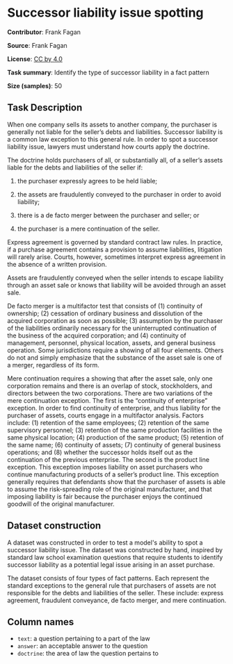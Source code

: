 # Successor liability issue spotting

**Contributor**: Frank Fagan

**Source**: Frank Fagan

**License**: [CC by 4.0](https://creativecommons.org/licenses/by/4.0/)

**Task summary**: Identify the type of successor liability in a fact pattern

**Size (samples)**: 50

## Task Description

When one company sells its assets to another company, the purchaser is generally not liable for the seller’s debts and liabilities. Successor liability is a common law exception to this general rule. In order to spot a successor liability issue, lawyers must understand how courts apply the doctrine.

The doctrine holds purchasers of all, or substantially all, of a seller’s assets liable for the debts and liabilities of the seller if:

1. the purchaser expressly agrees to be held liable;

2. the assets are fraudulently conveyed to the purchaser in order to avoid liability;

3. there is a de facto merger between the purchaser and seller; or

4. the purchaser is a mere continuation of the seller.

Express agreement is governed by standard contract law rules. In practice, if a purchase agreement contains a provision to assume liabilities, litigation will rarely arise. Courts, however, sometimes interpret express agreement in the absence of a written provision. 

Assets are fraudulently conveyed when the seller intends to escape liability through an asset sale or knows that liability will be avoided through an asset sale.

De facto merger is a multifactor test that consists of (1) continuity of ownership; (2) cessation of ordinary business and dissolution of the acquired corporation as soon as possible; (3) assumption by the purchaser of the liabilities ordinarily necessary for the uninterrupted continuation of the business of the acquired corporation; and (4) continuity of management, personnel, physical location, assets, and general business operation. Some jurisdictions require a showing of all four elements. Others do not and simply emphasize that the substance of the asset sale is one of a merger, regardless of its form.

Mere continuation requires a showing that after the asset sale, only one corporation remains and there is an overlap of stock, stockholders, and directors between the two corporations. There are two variations of the mere continuation exception. The first is the “continuity of enterprise” exception. In order to find continuity of enterprise, and thus liability for the purchaser of assets, courts engage in a multifactor analysis. Factors include: (1) retention of the same employees; (2) retention of the same supervisory personnel; (3) retention of the same production facilities in the same physical location; (4) production of the same product; (5) retention of the same name; (6) continuity of assets; (7) continuity of general business operations; and (8) whether the successor holds itself out as the continuation of the previous enterprise. The second is the product line exception. This exception imposes liability on asset purchasers who continue manufacturing products of a seller’s product line. This exception generally requires that defendants show that the purchaser of assets is able to assume the risk-spreading role of the original manufacturer, and that imposing liability is fair because the purchaser enjoys the continued goodwill of the original manufacturer. 

## Dataset construction

A dataset was constructed in order to test a model's ability to spot a successor liability issue. The dataset was constructed by hand, inspired by standard law school examination questions that require students to identify successor liability as a potential legal issue arising in an asset purchase.

The dataset consists of four types of fact patterns. Each represent the standard exceptions to the general rule that purchasers of assets are not responsible for the debts and liabilities of the seller. These include: express agreement, fraudulent conveyance, de facto merger, and mere continuation.

## Column names

- `text`: a question pertaining to a part of the law
- `answer`: an acceptable answer to the question
- `doctrine`: the area of law the question pertains to